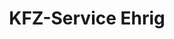 ---
title: "KFZ-Service Ehrig"
url: /neustadt-in-holstein/kfz-service-ehrig/
shop: Autowerkstatt
---